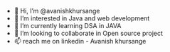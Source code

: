 - 👋 Hi, I’m @avanishkhursange
- 👀 I’m interested in Java and web development
- 🌱 I’m currently learning DSA in JAVA
- 💞️ I’m looking to collaborate in Open source project
- 📫 reach me on linkedin - Avanish khursange 

<!---
avanishkhursange/avanishkhursange is a ✨ special ✨ repository because its `README.md` (this file) appears on your GitHub profile.
You can click the Preview link to take a look at your changes.
--->
